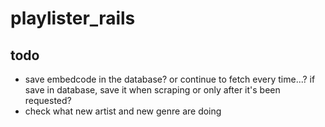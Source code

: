 # playlister_rails

## todo

* save embedcode in the database? or continue to fetch every time...? if save in database, save it when scraping or only after it's been requested?
* check what new artist and new genre are doing
